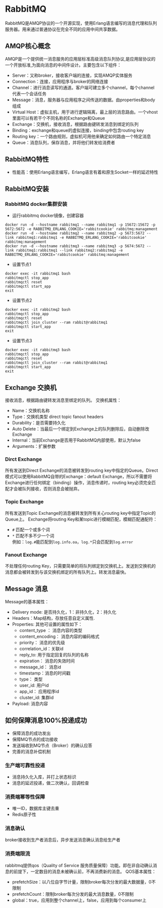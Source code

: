# RabbitMQ
RabbitMQ是AMQP协议的一个开源实现，使用Erlang语言编写的消息代理和队列服务器。用来通过普通协议在完全不同的应用中间共享数据。

## AMQP核心概念
AMQP是一个提供统一消息服务的应用层标准高级消息队列协议,是应用层协议的一个开放标准,为面向消息的中间件设计。主要包含以下组件：
- Server：又称broker，接收客户端的连接，实现AMQP实体服务
- Connection：连接，应用程序与broker的网络连接
- Channel：进行消息读写的通道。客户端可建立多个channel，每个channel代表一个会话任务
- Message：消息，服务器与应用程序之间传送的数据。由properties和body组成
- Virtual Host：虚拟主机，用于进行逻辑隔离，最上层的消息路由。一个vhost里面可以有若干个不同名称的Exchange和Queue
- Exchange：交换机，接收消息，根据路由键转发消息到绑定的队列
- Binding：exchange和queue的虚拟连接，binding中包含routing key
- Routing key：一个路由规则，虚拟机可用他来确定如何路由一个特定消息
- Queue：消息队列，保存消息，并将他们转发给消费者

## RabbitMQ特性
- 性能高：使用Erlang语言编写，Erlang语言有着和原生Socket一样的延迟特性

## RabbitMQ安装
### RabbitMQ docker集群安装
- 运行rabbitmq docker镜像，创建容器
```
docker run -d --hostname rabbitmq1 --name rabbitmq1 -p 15672:15672 -p 5672:5672 -e RABBITMQ_ERLANG_COOKIE='rabbitcookie' rabbitmq:management
docker run -d --hostname rabbitmq2 --name rabbitmq2 -p 5673:5672 --link rabbitmq1:rabbitmq1 -e RABBITMQ_ERLANG_COOKIE='rabbitcookie' rabbitmq:management
docker run -d --hostname rabbitmq3 --name rabbitmq3 -p 5674:5672 --link rabbitmq1:rabbitmq1 --link rabbitmq2:rabbitmq2 -e RABBITMQ_ERLANG_COOKIE='rabbitcookie' rabbitmq:management
```
- 设置节点1
```
docker exec -it rabbitmq1 bash
rabbitmqctl stop_app
rabbitmqctl reset
rabbitmqctl start_app
exit
```
- 设置节点2
```
docker exec -it rabbitmq2 bash
rabbitmqctl stop_app
rabbitmqctl reset
rabbitmqctl join_cluster --ram rabbit@rabbitmq1
rabbitmqctl start_app
exit
```

- 设置节点3
```
docker exec -it rabbitmq3 bash
rabbitmqctl stop_app
rabbitmqctl reset
rabbitmqctl join_cluster --ram rabbit@rabbitmq1
rabbitmqctl start_app
exit
```

## Exchange 交换机
接收消息，根据路由键转发消息至绑定的队列。
交换机属性：
- Name：交换机名称
- Type：交换机类型 direct topic fanout headers
- Durability：是否需要持久化
- Auto Delete：当最后一个绑定到Exchange上的队列删除后，自动删除改Exchange
- Internal：当前Exchange是否用于RabbitMQ内部使用，默认为false
- Arguments：扩展参数

### Dirct Exchange
所有发送到Direct Exchange的消息被转发到routing key中指定的Queue。Direct模式可以使用RabbitMQ自带的Exchange：default Exchange，所以不需要将Exchange进行任何绑定（binding）操作，消息传递时，routing key必须完全匹配才会被队列接收，否则消息会被抛弃。

### Topic Exchange
所有发送到Topic Exchange的消息被转发到所有关心routing key中指定Topic的Queue上。
Exchange将routing Key和某topic进行模糊匹配，模糊匹配通配符：
- `#` 匹配一个或多个词
- `*` 匹配不多不少一个词  
例如：`log.#`能匹配到`log.info.oa`，`log.*`只会匹配到`log.error`

### Fanout Exchange
不处理任何routing Key，只需要简单的将队列绑定到交换机上。发送到交换机的消息都会被转发到与该交换机绑定的所有队列上。转发消息最快。

## Message 消息
Message的基本属性：  
- Delivery mode: 是否持久化，1：非持久化，2：持久化
- Headers：Map结构，存放任意自定义属性.
- Properties: 其他可设置的属性如下：   
  - content_type ： 消息内容的类型
  - content_encoding： 消息内容的编码格式
  - priority： 消息的优先级
  - correlation_id：关联id
  - reply_to: 用于指定回复的队列的名称
  - expiration： 消息的失效时间
  - message_id： 消息id
  - timestamp：消息的时间戳
  - type： 类型
  - user_id: 用户id
  - app_id： 应用程序id
  - cluster_id: 集群id
- Payload: 消息内容

## 如何保障消息100%投递成功
- 保障消息的成功发出
- 保障MQ节点的成功接收
- 发送端收到MQ节点（Broker）的确认应答
- 完善的消息补偿机制

### 生产端可靠性投递
- 消息持久化入库，并打上状态标识
- 消息的延迟投递，做二次确认，回调检查

### 消费端幂等性保障
- 唯一ID，数据库主键去重
- Redis原子性

### 消息确认
broker接收到生产者消息后，异步发送消息确认消息给生产者

### 消费端限流
rabbitmq提供qos（Quality of Service 服务质量保障）功能。即在非自动确认消息的前提下，一定数目的消息未被确认前，不再消费新的消息。
QOS基本属性：
- prefetchSize：以八位自字节计量，限制broker每次分发的最大数据量，0不限制
- prefetchCount：限制broker每次分发的最大消息数量，0不限制
- global：true，应用到整个channel上，false，应用到每个consumer上